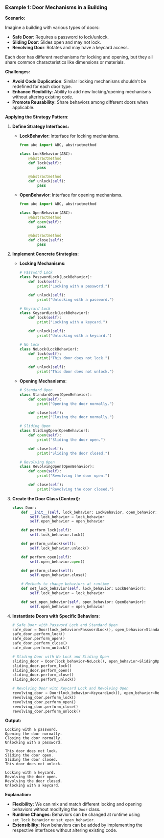 
### **Example 1: Door Mechanisms in a Building**

**Scenario:**

Imagine a building with various types of doors:

- **Safe Door**: Requires a password to lock/unlock.
- **Sliding Door**: Slides open and may not lock.
- **Revolving Door**: Rotates and may have a keycard access.

Each door has different mechanisms for locking and opening, but they all share common characteristics like dimensions or materials.

**Challenges:**

- **Avoid Code Duplication**: Similar locking mechanisms shouldn't be redefined for each door type.
- **Enhance Flexibility**: Ability to add new locking/opening mechanisms without altering existing code.
- **Promote Reusability**: Share behaviors among different doors when applicable.

**Applying the Strategy Pattern:**

1. **Define Strategy Interfaces:**

   - **LockBehavior**: Interface for locking mechanisms.
     ```python
     from abc import ABC, abstractmethod

     class LockBehavior(ABC):
         @abstractmethod
         def lock(self):
             pass

         @abstractmethod
         def unlock(self):
             pass
     ```

   - **OpenBehavior**: Interface for opening mechanisms.
     ```python
     from abc import ABC, abstractmethod

     class OpenBehavior(ABC):
         @abstractmethod
         def open(self):
             pass

         @abstractmethod
         def close(self):
             pass
     ```

2. **Implement Concrete Strategies:**

   - **Locking Mechanisms:**

     ```python
     # Password Lock
     class PasswordLock(LockBehavior):
         def lock(self):
             print("Locking with a password.")

         def unlock(self):
             print("Unlocking with a password.")

     # Keycard Lock
     class KeycardLock(LockBehavior):
         def lock(self):
             print("Locking with a keycard.")

         def unlock(self):
             print("Unlocking with a keycard.")

     # No Lock
     class NoLock(LockBehavior):
         def lock(self):
             print("This door does not lock.")

         def unlock(self):
             print("This door does not unlock.")
     ```

   - **Opening Mechanisms:**

     ```python
     # Standard Open
     class StandardOpen(OpenBehavior):
         def open(self):
             print("Opening the door normally.")

         def close(self):
             print("Closing the door normally.")

     # Sliding Open
     class SlidingOpen(OpenBehavior):
         def open(self):
             print("Sliding the door open.")

         def close(self):
             print("Sliding the door closed.")

     # Revolving Open
     class RevolvingOpen(OpenBehavior):
         def open(self):
             print("Revolving the door open.")

         def close(self):
             print("Revolving the door closed.")
     ```

3. **Create the Door Class (Context):**

   ```python
   class Door:
       def __init__(self, lock_behavior: LockBehavior, open_behavior: OpenBehavior):
           self.lock_behavior = lock_behavior
           self.open_behavior = open_behavior

       def perform_lock(self):
           self.lock_behavior.lock()

       def perform_unlock(self):
           self.lock_behavior.unlock()

       def perform_open(self):
           self.open_behavior.open()

       def perform_close(self):
           self.open_behavior.close()

       # Methods to change behaviors at runtime
       def set_lock_behavior(self, lock_behavior: LockBehavior):
           self.lock_behavior = lock_behavior

       def set_open_behavior(self, open_behavior: OpenBehavior):
           self.open_behavior = open_behavior
   ```

4. **Instantiate Doors with Specific Behaviors:**

   ```python
   # Safe Door with Password Lock and Standard Open
   safe_door = Door(lock_behavior=PasswordLock(), open_behavior=StandardOpen())
   safe_door.perform_lock()
   safe_door.perform_open()
   safe_door.perform_close()
   safe_door.perform_unlock()

   # Sliding Door with No Lock and Sliding Open
   sliding_door = Door(lock_behavior=NoLock(), open_behavior=SlidingOpen())
   sliding_door.perform_lock()
   sliding_door.perform_open()
   sliding_door.perform_close()
   sliding_door.perform_unlock()

   # Revolving Door with Keycard Lock and Revolving Open
   revolving_door = Door(lock_behavior=KeycardLock(), open_behavior=RevolvingOpen())
   revolving_door.perform_lock()
   revolving_door.perform_open()
   revolving_door.perform_close()
   revolving_door.perform_unlock()
   ```

**Output:**

```
Locking with a password.
Opening the door normally.
Closing the door normally.
Unlocking with a password.

This door does not lock.
Sliding the door open.
Sliding the door closed.
This door does not unlock.

Locking with a keycard.
Revolving the door open.
Revolving the door closed.
Unlocking with a keycard.
```

**Explanation:**

- **Flexibility:** We can mix and match different locking and opening behaviors without modifying the `Door` class.
- **Runtime Changes:** Behaviors can be changed at runtime using `set_lock_behavior` or `set_open_behavior`.
- **Extensibility:** New behaviors can be added by implementing the respective interfaces without altering existing code.
